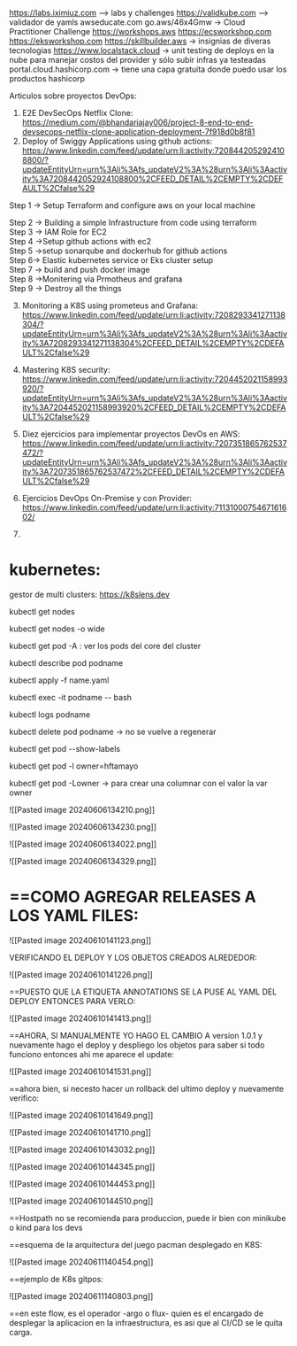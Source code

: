 
https://labs.iximiuz.com --> labs y challenges
https://validkube.com  --> validador de yamls
awseducate.com
go.aws/46x4Gmw -> Cloud Practitioner Challenge
https://workshops.aws
https://ecsworkshop.com
https://eksworkshop.com
https://skillbuilder.aws -> insignias de diveras tecnologias
https://www.localstack.cloud -> unit testing de deploys en la nube para manejar costos del provider y sólo subir infras ya testeadas
portal.cloud.hashicorp.com  -> tiene una capa gratuita donde puedo usar los productos hashicorp


Articulos sobre proyectos DevOps:

1. E2E DevSecOps Netflix Clone: https://medium.com/@bhandariajay006/project-8-end-to-end-devsecops-netflix-clone-application-deployment-7f918d0b8f81
2. Deploy of Swiggy Applications using github actions: 
https://www.linkedin.com/feed/update/urn:li:activity:7208442052924108800/?updateEntityUrn=urn%3Ali%3Afs_updateV2%3A%28urn%3Ali%3Aactivity%3A7208442052924108800%2CFEED_DETAIL%2CEMPTY%2CDEFAULT%2Cfalse%29

Step 1 → Setup Terraform and configure aws on your local machine  
  
Step 2 → Building a simple Infrastructure from code using terraform  
Step 3 → IAM Role for EC2  
Step 4 →Setup github actions with ec2  
Step 5 →setup sonarqube and dockerhub for github actions  
Step 6→ Elastic kubernetes service or Eks cluster setup  
Step 7 → build and push docker image  
Step 8 →Monitering via Prmotheus and grafana  
Step 9 → Destroy all the things

3. Monitoring a K8S using prometeus and Grafana:
https://www.linkedin.com/feed/update/urn:li:activity:7208293341271138304/?updateEntityUrn=urn%3Ali%3Afs_updateV2%3A%28urn%3Ali%3Aactivity%3A7208293341271138304%2CFEED_DETAIL%2CEMPTY%2CDEFAULT%2Cfalse%29

4. Mastering K8S security: 
https://www.linkedin.com/feed/update/urn:li:activity:7204452021158993920/?updateEntityUrn=urn%3Ali%3Afs_updateV2%3A%28urn%3Ali%3Aactivity%3A7204452021158993920%2CFEED_DETAIL%2CEMPTY%2CDEFAULT%2Cfalse%29

5. Diez ejercicios para implementar proyectos DevOs en AWS:
https://www.linkedin.com/feed/update/urn:li:activity:7207351865762537472/?updateEntityUrn=urn%3Ali%3Afs_updateV2%3A%28urn%3Ali%3Aactivity%3A7207351865762537472%2CFEED_DETAIL%2CEMPTY%2CDEFAULT%2Cfalse%29

6. Ejercicios DevOps On-Premise y con Provider:
https://www.linkedin.com/feed/update/urn:li:activity:7113100075467161602/


7. 


kubernetes:
=

gestor de multi clusters: https://k8slens.dev


kubectl get nodes

kubectl get nodes -o wide

kubectl get pod -A : ver los pods del core del cluster

kubectl describe pod podname

kubectl apply -f name.yaml

kubectl exec -it podname -- bash

kubectl logs podname

kubectl delete pod podname -> no se vuelve a regenerar

kubectl get pod --show-labels

kubectl get pod -l owner=hftamayo

kubectl get pod -Lowner -> para crear una columnar con el valor la var owner

![[Pasted image 20240606134210.png]]

![[Pasted image 20240606134230.png]]

![[Pasted image 20240606134022.png]]

![[Pasted image 20240606134329.png]]

==COMO AGREGAR RELEASES A LOS YAML FILES:
=

![[Pasted image 20240610141123.png]]

VERIFICANDO EL DEPLOY Y LOS OBJETOS CREADOS ALREDEDOR:

![[Pasted image 20240610141226.png]]

==PUESTO QUE LA ETIQUETA ANNOTATIONS SE LA PUSE AL YAML DEL DEPLOY ENTONCES PARA VERLO:

![[Pasted image 20240610141413.png]]

==AHORA, SI MANUALMENTE YO HAGO EL CAMBIO A version 1.0.1 y nuevamente hago el deploy y despliego los objetos para saber si todo funciono entonces ahi me aparece el update:

![[Pasted image 20240610141531.png]]

==ahora bien, si necesto hacer un rollback del ultimo deploy y nuevamente verifico:

![[Pasted image 20240610141649.png]]

![[Pasted image 20240610141710.png]]


![[Pasted image 20240610143032.png]]

![[Pasted image 20240610144345.png]]

![[Pasted image 20240610144453.png]]

![[Pasted image 20240610144510.png]]

==Hostpath no se recomienda para produccion, puede ir bien con minikube o kind para los devs


==esquema de la arquitectura del juego pacman desplegado en K8S:

![[Pasted image 20240611140454.png]]


==ejemplo de K8s gitpos:

![[Pasted image 20240611140803.png]]

==en este flow, es el operador -argo o flux- quien es el encargado de desplegar la aplicacion en la infraestructura, es asi que al CI/CD se le quita carga.

